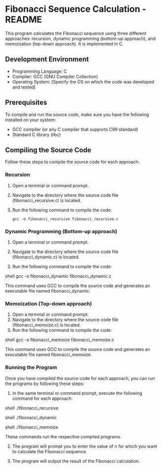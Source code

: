 # Fibonacci Sequence Calculation - README

This program calculates the Fibonacci sequence using three different approaches: recursion, dynamic programming (bottom-up approach), and memoization (top-down approach). It is implemented in C.

## Development Environment

- Programming Language: C
- Compiler: GCC (GNU Compiler Collection)
- Operating System: [Specify the OS on which the code was developed and tested]

## Prerequisites

To compile and run the source code, make sure you have the following installed on your system:

- GCC compiler (or any C compiler that supports C99 standard)
- Standard C library (libc)

## Compiling the Source Code

Follow these steps to compile the source code for each approach:

### Recursion

1. Open a terminal or command prompt.
2. Navigate to the directory where the source code file (fibonacci_recursive.c) is located.
3. Run the following command to compile the code:

   ```shell
   gcc -o fibonacci_recursive fibonacci_recursive.c

### Dynamic Programming (Bottom-up approach)

1. Open a terminal or command prompt.

2. Navigate to the directory where the source code file (fibonacci_dynamic.c) is located.
3. Run the following command to compile the code:

shell
gcc -o fibonacci_dynamic fibonacci_dynamic.c

This command uses GCC to compile the source code and generates an executable file named fibonacci_dynamic.

### Memoization (Top-down approach)
1. Open a terminal or command prompt.
2. Navigate to the directory where the source code file (fibonacci_memoize.c) is located.
3. Run the following command to compile the code:

shell
gcc -o fibonacci_memoize fibonacci_memoize.c

This command uses GCC to compile the source code and generates an executable file named fibonacci_memoize.

### Running the Program
Once you have compiled the source code for each approach, you can run the programs by following these steps:

1. In the same terminal or command prompt, execute the following command for each approach:

shell
./fibonacci_recursive

shell
./fibonacci_dynamic

shell
./fibonacci_memoize

These commands run the respective compiled programs.

2. The program will prompt you to enter the value of n for which you want to calculate the Fibonacci sequence.

3. The program will output the result of the Fibonacci calculation.


